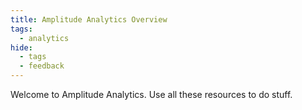 ```yaml
---
title: Amplitude Analytics Overview
tags:
  - analytics
hide:
  - tags
  - feedback
---
```

<style>
/* Hides the edit button */

  .md-content__button {
    display: none;
  }
  </style>

Welcome to Amplitude Analytics. Use all these resources to do stuff. 